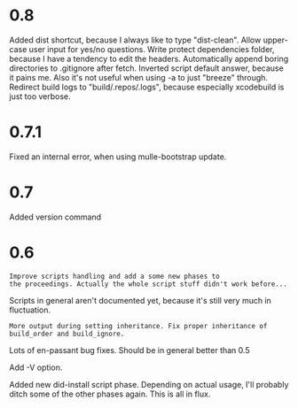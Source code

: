 0.8
===
   Added dist shortcut, because I always like to type "dist-clean".
   Allow upper-case user input for yes/no questions.
   Write protect dependencies folder, because I have a tendency to edit
   the headers.
   Automatically append boring directories to .gitignore after fetch.
   Inverted script default answer, because it pains me. Also it's not
   useful when using -a to just "breeze" through.
   Redirect build logs to "build/.repos/.logs", because especially
   xcodebuild is just too verbose.

0.7.1
===
   Fixed an internal error, when using mulle-bootstrap update.

0.7
===
   Added version command

0.6
===
	Improve scripts handling and add a some new phases to
	the proceedings. Actually the whole script stuff didn't work before...
   Scripts in general aren't documented yet, because it's still very much
   in fluctuation.

	More output during setting inheritance. Fix proper inheritance of
	build_order and build_ignore.

   Lots of en-passant bug fixes. Should be in general better than 0.5

   Add -V option.

   Added new did-install script phase. Depending on actual usage, I'll
   probably ditch some of the other phases again. This is all in flux.